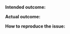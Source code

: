 <!--
  Thanks for filing an issue on Apollo Fetch!

  Please make sure that you include the following information to ensure that your issue is actionable.

  If you're filing a feature request, you do not need to follow the outline below,
  but please include "feature idea" in the title and include a specific example in which that feature would be useful.
-->

**Intended outcome:**
<!--
What you were trying to accomplish when the bug occurred, and as much code as possible related to the source of the problem.
-->

**Actual outcome:**
<!--
A description of what actually happened, including a screenshot or copy-paste of any related error messages, logs, or other output that might be related.
Places to look for information include your browser console, server console, and network logs.
Please avoid non-specific phrases like “didn’t work” or “broke”.
-->

**How to reproduce the issue:**
<!--
If possible, please create a reproduction using https://github.com/apollographql/react-apollo-error-template and link to it here.
If you prefer an in-browser way to create reproduction, try https://www.webpackbin.com/bins/-KjAoAmOoExoJhPIpPu1

Instructions for how the issue can be reproduced by a maintainer or contributor.
Be as specific as possible, and only mention what is necessary to reproduce the bug.
If possible, try to isolate the exact circumstances in which the bug occurs and avoid speculation over what the cause might be.
-->

